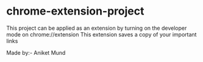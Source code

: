 # chrome-extension-project
This project can be applied as an extension by turning on the developer mode on chrome://extension
This extension saves a copy of your important links


Made by:-
Aniket Mund

